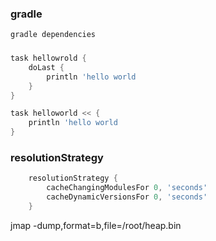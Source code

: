 
### gradle
```sh
gradle dependencies
```


###
```groovy
task hellowrold {
    doLast {
        println 'hello world
    }
}

task helloworld << {
    println 'hello world
}

```

### resolutionStrategy
```groovy
    resolutionStrategy {
        cacheChangingModulesFor 0, 'seconds'
        cacheDynamicVersionsFor 0, 'seconds'
    }
```

jmap -dump,format=b,file=/root/heap.bin